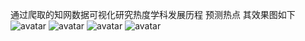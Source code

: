 通过爬取的知网数据可视化研究热度学科发展历程
预测热点 其效果图如下
![avatar](mindsearch/picture/SZango的学术热点预测与数据管理平台.png)
![avatar](mindsearch/picture/SZU-台.png)
![avatar](mindsearch/picture/SZU-基于Django点预测与数据管理平台.png)
![avatar](mindsearch/picture/SZU-基于Django的学术热点预测与数据管理平台.png)